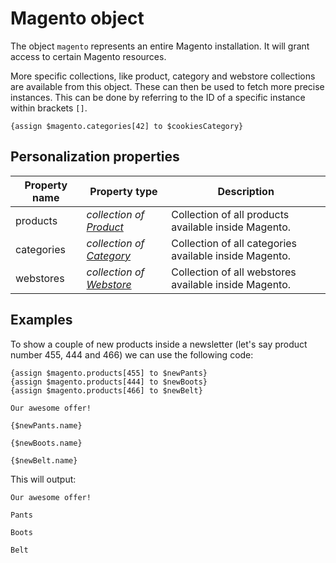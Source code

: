 # Magento object

The object `magento` represents an entire Magento installation. It will grant 
access to certain Magento resources. 

More specific collections, like product, category and webstore collections  are available from
this object. These can then be used to fetch more precise instances. This can
be done by referring to the ID of a specific instance within brackets `[]`.

```
{assign $magento.categories[42] to $cookiesCategory}
```

## Personalization properties

| Property name   | Property type                                                                                 | Description                                            |
|-----------------|-----------------------------------------------------------------------------------------------|--------------------------------------------------------|
| products        | _collection of [Product](copernica-docs:MarketingSuite/magento-integration/object/product)_   | Collection of all products available inside Magento.   |
| categories      | _collection of [Category](copernica-docs:MarketingSuite/magento-integration/object/category)_ | Collection of all categories available inside Magento. |
| webstores       | _collection of [Webstore](copernica-docs:MarketingSuite/magento-integration/object/webstore)_ | Collection of all webstores available inside Magento.  |

## Examples

To show a couple of new products inside a newsletter (let's say product number 455,
444 and 466) we can use the following code:

```
{assign $magento.products[455] to $newPants}
{assign $magento.products[444] to $newBoots}
{assign $magento.products[466] to $newBelt}

Our awesome offer!

{$newPants.name}

{$newBoots.name}

{$newBelt.name}
```

This will output:

``` 
Our awesome offer!

Pants

Boots

Belt

```
